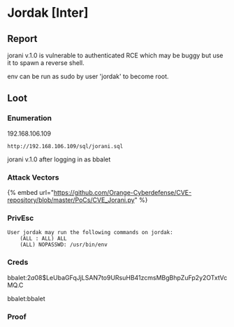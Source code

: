 # Jordak \[Inter]

## Report

jorani v.1.0 is vulnerable to authenticated RCE which may be buggy but use it to spawn a reverse shell.

env can be run as sudo by user 'jordak' to become root.

## Loot

### Enumeration

192.168.106.109

`http://192.168.106.109/sql/jorani.sql`

jorani v.1.0 after logging in as bbalet

### Attack Vectors

{% embed url="https://github.com/Orange-Cyberdefense/CVE-repository/blob/master/PoCs/CVE_Jorani.py" %}

### PrivEsc

```
User jordak may run the following commands on jordak:
    (ALL : ALL) ALL
    (ALL) NOPASSWD: /usr/bin/env
```

### Creds

bbalet:$2a$08$LeUbaGFqJjLSAN7to9URsuHB41zcmsMBgBhpZuFp2y2OTxtVcMQ.C

bbalet:bbalet

### Proof
